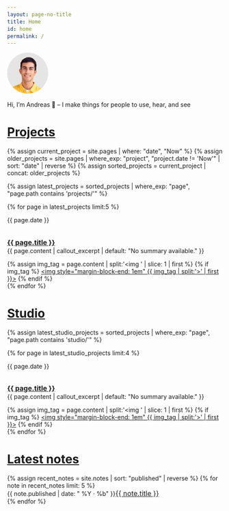 ```yaml
---
layout: page-no-title
title: Home
id: home
permalink: /
---
```

<div class="pt">
  <flex class="align-center" style="flex-direction: row; gap: 2rem">
    <div class="" style="">
      <a class ="element-link" href="/about" style="border-radius: 999px; height: auto; margin: 0;">
        <img class ="rotate-once" src="assets/headshot-greybackground.png" style="border-radius: 999px; max-height: clamp(48px, 6rem, 9rem); margin: 0;">
      </a>
    </div>
    <div class="callout" style="width: 100%; margin-bottom: 1rem">
      <p>
       Hi, I’m Andreas 👋 – I make things for people to use, hear, and see
      </p>
    </div>
  </flex>
</div>
  


<h1 class=""><a href="/projects" class="nav-link hover">Projects</a></h1>
<div>
  {% assign current_project = site.pages | where: "date", "Now" %}
  {% assign older_projects = site.pages | where_exp: "project", "project.date != 'Now'" | sort: "date" | reverse %}
  {% assign sorted_projects = current_project | concat: older_projects %}
  
  {% assign latest_projects = sorted_projects | where_exp: "page", "page.path contains 'projects/'" %}

  {% for page in latest_projects limit:5 %}
    <div class=" pb">
      <flex class="align-baseline stack-mobile">
        <div class="label muted">
          <p>{{ page.date }}</p>
        </div>
        <div class="">
          <h2 style ="margin-bottom: 0"><a class="nav-link hover inline" href="{{ site.baseurl }}{{ page.url }}" style="font-size: 1rem">{{ page.title }}</a></h2>
          <p style="margin-top: 0rem;" class="subtext">
            {{ page.content | callout_excerpt | default: "No summary available." }}
          </p>
          {% assign img_tag = page.content | split:'<img ' | slice: 1 | first %}
            {% if img_tag %}
              <a href="{{ site.baseurl }}{{ page.url }}" class="element-link hover"><img style="margin-block-end: 1em" {{ img_tag | split:'>' | first }}></a>
            {% endif %}
        </div>
      </flex>
    </div>
  {% endfor %}
</div>

<h1 class="pt"><a href="/studio" class="nav-link hover text">Studio</a></h1>
<div>
  {% assign latest_studio_projects = sorted_projects | where_exp: "page", "page.path contains 'studio/'" %}

  {% for page in latest_studio_projects limit:4 %}
    <div class=" pb">
      <flex class="align-baseline stack-mobile">
        <div class="label muted">
          <p>{{ page.date }}</p>
        </div>
        <div class="">
          <h2 style ="margin-bottom: 0"><a class="nav-link hover inline" href="{{ site.baseurl }}{{ page.url }}" style="font-size: 1rem">{{ page.title }}</a></h2>
          <p style="margin-top: 0rem" class="subtext">
            {{ page.content | callout_excerpt | default: "No summary available." }}
          </p>
          {% assign img_tag = page.content | split:'<img ' | slice: 1 | first %}
            {% if img_tag %}
              <a href="{{ site.baseurl }}{{ page.url }}" class="element-link hover"><img style="margin-block-end: 1em" {{ img_tag | split:'>' | first }}></a>
            {% endif %}
        </div>
      </flex>
    </div>
  {% endfor %}
</div>


<h1 class="pt"><a href="/notes" class="nav-link hover text">Latest notes</a></h1>
<div class="pb">
  <ul style="list-style-type: none; padding-left: 0em; margin-bottom: 1.5em">
    {% assign recent_notes = site.notes | sort: "published" | reverse %}
    {% for note in recent_notes limit: 5 %}
      <li>
        <span style="display: inline-block" class ="label muted">{{ note.published | date: " %Y · %b" }}</span><a class="nav-link hover" style="font-size: 1rem" href="{{ site.baseurl }}{{ note.url }}">{{ note.title }}</a>
      </li>
    {% endfor %}
  </ul>
</div>

